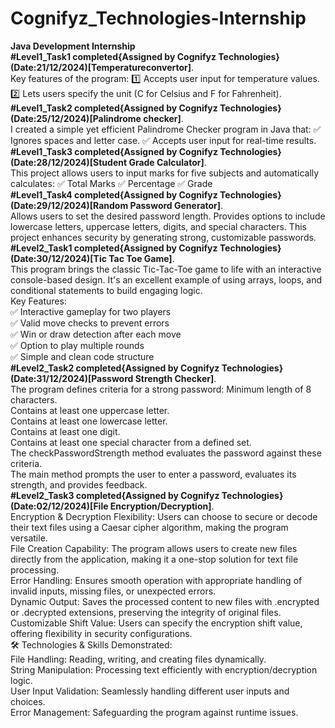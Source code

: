 # Cognifyz_Technologies-Internship
**Java Development Internship**<br>
**#Level1_Task1 completed{Assigned by Cognifyz Technologies}(Date:21/12/2024)[Temperatureconvertor]**.<br>Key features of the program:
1️⃣ Accepts user input for temperature values.
2️⃣ Lets users specify the unit (C for Celsius and F for Fahrenheit).<br>
**#Level1_Task2 completed{Assigned by Cognifyz Technologies}(Date:25/12/2024)[Palindrome checker]**.<br>I created a simple yet efficient Palindrome Checker program in Java that:
✅ Ignores spaces and letter case.
✅ Accepts user input for real-time results.<br>
**#Level1_Task3 completed{Assigned by Cognifyz Technologies}(Date:28/12/2024)[Student Grade Calculator]**.<br>This project allows users to input marks for five subjects and automatically calculates:
✅ Total Marks
✅ Percentage
✅ Grade<br>
**#Level1_Task4 completed{Assigned by Cognifyz Technologies}(Date:29/12/2024)[Random Password Generator]**.<br>Allows users to set the desired password length.
Provides options to include lowercase letters, uppercase letters, digits, and special characters.
This project enhances security by generating strong, customizable passwords.<br>
**#Level2_Task1 completed{Assigned by Cognifyz Technologies}(Date:30/12/2024)[Tic Tac Toe Game]**.<br>This program brings the classic Tic-Tac-Toe game to life with an interactive console-based design. It's an excellent example of using arrays, loops, and conditional statements to build engaging logic.<br>
Key Features:<br>
✅ Interactive gameplay for two players<br>
✅ Valid move checks to prevent errors<br>
✅ Win or draw detection after each move<br>
✅ Option to play multiple rounds<br>
✅ Simple and clean code structure<br>
**#Level2_Task2 completed{Assigned by Cognifyz Technologies}(Date:31/12/2024)[Password Strength Checker]**.<br>The program defines criteria for a strong password:
Minimum length of 8 characters.<br>
Contains at least one uppercase letter.<br>
Contains at least one lowercase letter.<br>
Contains at least one digit.<br>
Contains at least one special character from a defined set.<br>
The checkPasswordStrength method evaluates the password against these criteria.<br>
The main method prompts the user to enter a password, evaluates its strength, and provides feedback.<br>
**#Level2_Task3 completed{Assigned by Cognifyz Technologies}(Date:02/12/2024)[File Encryption/Decryption]**.<br>Encryption & Decryption Flexibility: Users can choose to secure or decode their text files using a Caesar cipher algorithm, making the program versatile.<br>
File Creation Capability: The program allows users to create new files directly from the application, making it a one-stop solution for text file processing.<br>
Error Handling: Ensures smooth operation with appropriate handling of invalid inputs, missing files, or unexpected errors.<br>
Dynamic Output: Saves the processed content to new files with .encrypted or .decrypted extensions, preserving the integrity of original files.<br>
Customizable Shift Value: Users can specify the encryption shift value, offering flexibility in security configurations.<br>
🛠️ Technologies & Skills Demonstrated:<br>
File Handling: Reading, writing, and creating files dynamically.<br>
String Manipulation: Processing text efficiently with encryption/decryption logic.<br>
User Input Validation: Seamlessly handling different user inputs and choices.<br>
Error Management: Safeguarding the program against runtime issues.<br>
